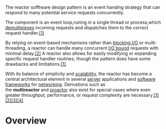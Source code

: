 The reactor sofftware design pattern is an event handing strategy that can respond to many potential service requests concurrently.

The component is an event loop,runing in a single thread or process,which [demultiplexes](https://en.wikipedia.org/wiki/Demultiplex) incoming requests  and dispatches them to the correct request handler.[[1]](https://en.wikipedia.org/wiki/Reactor_pattern#cite_note-Schmidt_1995-1)

By relying on event-based mechanisms rather than [blocking I/O](https://en.wikipedia.org/wiki/Blocking_I/O "Blocking I/O") or multi-threading, a reactor can handle many concurrent [I/O bound](https://en.wikipedia.org/wiki/I/O_bound "I/O bound") requests with minimal delay.[[2]](https://en.wikipedia.org/wiki/Reactor_pattern#cite_note-Devresse_2014-2) A reactor also allows for easily modifying or expanding specific request handler routines, though the pattern does have some drawbacks and limitations.[[1]](https://en.wikipedia.org/wiki/Reactor_pattern#cite_note-Schmidt_1995-1)

With its balance of simplicity and [scalability](https://en.wikipedia.org/wiki/Scalability "Scalability"), the reactor has become a central architectural element in several [server](https://en.wikipedia.org/wiki/Server_(computing) "Server (computing)") applications and [software frameworks](https://en.wikipedia.org/wiki/Software_framework "Software framework") for [networking](https://en.wikipedia.org/wiki/Computer_network "Computer network"). Derivations such as the **multireactor** and [proactor](https://en.wikipedia.org/wiki/Proactor_pattern "Proactor pattern") also exist for special cases where even greater throughput, performance, or request complexity are necessary.[[1]](https://en.wikipedia.org/wiki/Reactor_pattern#cite_note-Schmidt_1995-1)[[2]](https://en.wikipedia.org/wiki/Reactor_pattern#cite_note-Devresse_2014-2)[[3]](https://en.wikipedia.org/wiki/Reactor_pattern#cite_note-Escoffier_2021-3)[[4]](https://en.wikipedia.org/wiki/Reactor_pattern#cite_note-Garrett_2015-4)

# Overview




